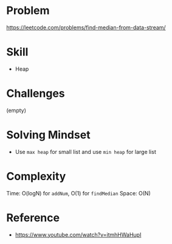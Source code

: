 
# Problem
https://leetcode.com/problems/find-median-from-data-stream/

# Skill
- Heap

# Challenges
(empty)

# Solving Mindset
- Use `max heap` for small list and use `min heap` for large list

# Complexity
Time: O(logN) for `addNum`, O(1) for `findMedian`
Space: O(N)

# Reference
- https://www.youtube.com/watch?v=itmhHWaHupI
